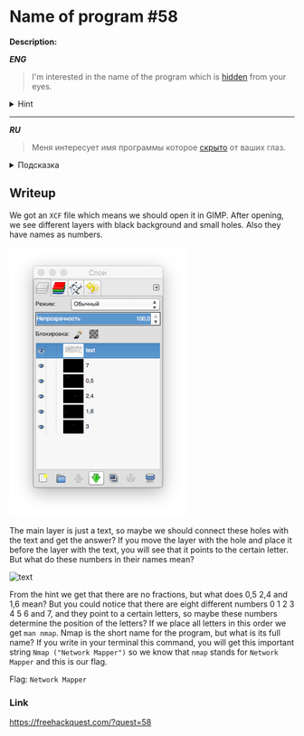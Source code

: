 # Name of program #58
**Description:**

***ENG***
> I'm interested in the name of the program which is [hidden](/FHQ/files/steganography/name_of_program.xcf) from your eyes.

<details>
 <summary>Hint</summary>

```
Only integers, no fractions...
```
</details>

---

***RU***
> Меня интересует имя программы которое [скрыто](/FHQ/files/steganography/name_of_program.xcf) от ваших глаз.

<details>
 <summary>Подсказка</summary>

```
Кира, только целые числа никаких дробей...
```
</details>

## Writeup

We got an `XCF` file which means we should open it in GIMP. After opening, we see different layers with black background and small holes. Also they have names as numbers.

![Layers](/FHQ/images/steganography/layers-name-of-program.png)

The main layer is just a text, so maybe we should connect these holes with the text and get the answer? If you move the layer with the hole and place it before the layer with the text, you will see that it points to the certain letter. But what do these numbers in their names mean?

![text](/FHQ/images/steganography/text-name-of-program.png)

From the hint we get that there are no fractions, but what does 0,5 2,4 and 1,6 mean? But you could notice that there are eight different numbers 0 1 2 3 4 5 6 and 7, and they point to a certain letters, so maybe these numbers determine the position of the letters? If we place all letters in this order we get `man nmap`. Nmap is the short name for the program, but what is its full name? If you write in your terminal this command, you will get this important string `Nmap ("Network Mapper")` so we know that `nmap` stands for `Network Mapper` and this is our flag.

Flag: `Network Mapper`

### Link

https://freehackquest.com/?quest=58
